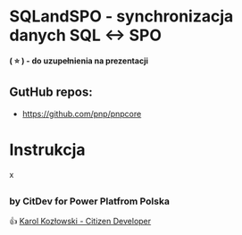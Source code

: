 ﻿# SQLandSPO - synchronizacja danych SQL <-> SPO

**( :star: ) - do uzupełnienia na prezentacji**

## GutHub repos:

- https://github.com/pnp/pnpcore

# Instrukcja

x

##
### by CitDev for Power Platfrom Polska
:thumbsup: [Karol Kozłowski - Citizen Developer](https://citdev.pl/)